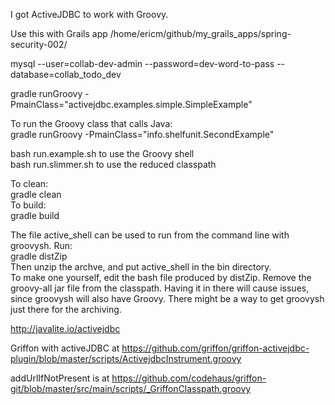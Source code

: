 I got ActiveJDBC to work with Groovy. 

Use this with Grails app /home/ericm/github/my_grails_apps/spring-security-002/

mysql --user=collab-dev-admin --password=dev-word-to-pass --database=collab_todo_dev

gradle runGroovy -PmainClass="activejdbc.examples.simple.SimpleExample"    

To run the Groovy class that calls Java:   
gradle  runGroovy -PmainClass="info.shelfunit.SecondExample"   

bash run.example.sh to use the Groovy shell   
bash run.slimmer.sh to use the reduced classpath

To clean:   
gradle clean   
To build:   
gradle build   

The file active_shell can be used to run from the command line with groovysh. Run:  
gradle distZip   
Then unzip the archve, and put active_shell in the bin directory.   
To make one yourself, edit the bash file produced by distZip. Remove the groovy-all jar file from the classpath. Having it in there will cause issues, since groovysh will also have Groovy. There might be a way to get groovysh just there for the archiving.  

http://javalite.io/activejdbc   

Griffon with activeJDBC at https://github.com/griffon/griffon-activejdbc-plugin/blob/master/scripts/ActivejdbcInstrument.groovy    

addUrlIfNotPresent is at https://github.com/codehaus/griffon-git/blob/master/src/main/scripts/_GriffonClasspath.groovy  


